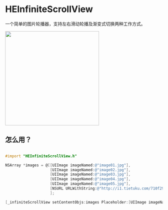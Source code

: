 HEInfiniteScrollView
=========

一个简单的图片轮播器，支持左右滑动轮播及渐变式切换两种工作方式。

<img width=300 src="http://i4.tietuku.com/36498a4199ff3177.gif"/>


怎么用？
----------

```objective-c

#import "HEInfiniteScrollView.h"

NSArray *images = @[[UIImage imageNamed:@"image01.jpg"], 
                    [UIImage imageNamed:@"image02.jpg"], 
                    [UIImage imageNamed:@"image03.jpg"],
                    [UIImage imageNamed:@"image04.jpg"], 
                    [UIImage imageNamed:@"image05.jpg"],
                    [NSURL URLWithString:@"http://i1.tietuku.com/710f29f1d57ac35d.jpg"],
                    ];  

[_infiniteScrollView setContentObjs:images Placeholder:[UIImage imageNamed:@"placeholder.jpg"]];

```
